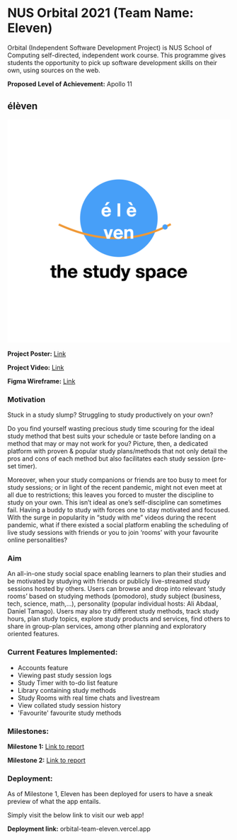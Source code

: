 # NUS Orbital 2021 (Team Name: Eleven)

Orbital (Independent Software Development Project) is NUS School of Computing self-directed, independent work course. This programme gives students the opportunity to pick up software development skills on their own, using sources on the web.

**Proposed Level of Achievement:** Apollo 11

## élèven

<img src="https://github.com/KT27Learn/Team-Eleven/blob/main/my-app/src/assets/Eleven-Logo-final.png">

**Project Poster:** [Link](https://drive.google.com/file/d/1J1SoVspMIXbZ-RvnQqcPzP4JZLPl35zY/view?usp=sharing)

**Project Video:** [Link](https://drive.google.com/file/d/1J1TUQjPVcsE0X7FLW4w9s76MoDYSREKA/view?usp=sharing)

**Figma Wireframe:** [Link](https://www.figma.com/proto/qjk1LKUYCKJ9ps3xKnu61B/Orbital-Eleven?node-id=4%3A2&scaling=min-zoom&page-id=0%3A1)

### Motivation 
Stuck in a study slump? Struggling to study productively on your own?

Do you find yourself wasting precious study time scouring for the ideal study method that best suits your schedule or taste before landing on a method that may or may not work for you? Picture, then, a dedicated platform with proven & popular study plans/methods that not only detail the pros and cons of each method but also facilitates each study session (pre-set timer).

Moreover, when your study companions or friends are too busy to meet for study sessions; or in light of the recent pandemic, might not even meet at all due to restrictions; this leaves you forced to muster the discipline to study on your own. This isn’t ideal as one’s self-discipline can sometimes fail. Having a buddy to study with forces one to stay motivated and focused. With the surge in popularity in “study with me” videos during the recent pandemic, what if there existed a social platform enabling the scheduling of live study sessions with friends or you to join ‘rooms’ with your favourite online personalities?

### Aim

An all-in-one study social space enabling learners to plan their studies and be motivated by studying with friends or publicly live-streamed study sessions hosted by others. Users can browse and drop into relevant ‘study rooms’ based on studying methods (pomodoro), study subject (business, tech, science, math,...), personality (popular individual hosts: Ali Abdaal, Daniel Tamago). Users may also try different study methods, track study hours, plan study topics, explore study products and services, find others to share in group-plan services, among other planning and exploratory oriented features. 

### Current Features Implemented:
* Accounts feature 
* Viewing past study session logs
* Study Timer with to-do list feature
* Library containing study methods
* Study Rooms with real time chats and livestream
* View collated study session history
* 'Favourite' favourite study methods

### Milestones:

**Milestone 1:** [Link to report](https://docs.google.com/document/d/1S_jRJ7nAw3r9DfxrVbhVZ2AA6zKMEGAQ6c4-XBwGQMc/edit?usp=sharing)

**Milestone 2:** [Link to report](https://docs.google.com/document/d/1I0Y-GmkIGglrLGpt1A1H2gwPp2F8ec0U2gz5783TxHQ/edit?usp=sharing)

### Deployment:

As of Milestone 1, Eleven has been deployed for users to have a sneak preview of what the app entails.

Simply visit the below link to visit our web app!

**Deployment link:** orbital-team-eleven.vercel.app
